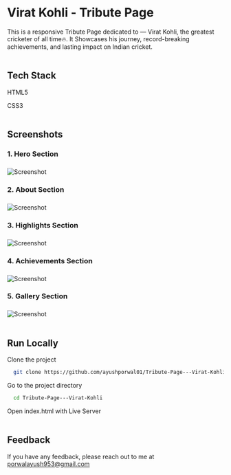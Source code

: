 # Virat Kohli - Tribute Page

This is a responsive Tribute Page dedicated to  —  Virat Kohli, the greatest cricketer of all time🔥. 
It Showcases his journey, record-breaking achievements, and lasting impact on Indian cricket.
<br>
<br>

## Tech Stack

HTML5

CSS3
<br>
<br>

## Screenshots

### 1. Hero Section<h3>
  
![Screenshot](https://i.imgur.com/yCEyvrr.png)

### 2. About Section<h3>
  
![Screenshot](https://i.imgur.com/OWX0VoQ.png)

### 3. Highlights Section<h3>
  
![Screenshot](https://i.imgur.com/I7svbhb.png)

### 4. Achievements Section<h3>
  
![Screenshot](http://i.imgur.com/qVHdFyZ.png)

### 5. Gallery Section<h3>
  
![Screenshot](https://i.imgur.com/YiG6P3F.png)
<br>
<br>

## Run Locally

Clone the project

```bash
  git clone https://github.com/ayushporwal01/Tribute-Page---Virat-Kohli.git
```

Go to the project directory

```bash
  cd Tribute-Page---Virat-Kohli
```

Open index.html with Live Server
<br>
<br>

## Feedback

If you have any feedback, please reach out to me at porwalayush953@gmail.com



